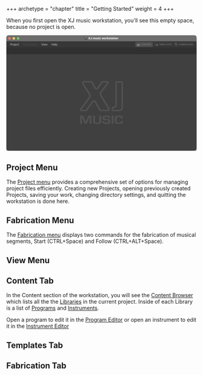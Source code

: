 +++
archetype = "chapter"
title = "Getting Started"
weight = 4
+++

When you first open the XJ music workstation, you'll see this empty space, because no project is open.

![XJ music workstation first opens](xj-workstation-opening.png)

## Project Menu

The [Project menu](/getting-started/project-menu/index.en.md) provides a comprehensive set of options for managing project files efficiently. Creating new Projects, opening previously created Projects, saving your work, changing directory settings, and quitting the workstation is done here.

## Fabrication Menu

The [Fabrication menu](/making-xj-music/fabrication/fabrication-settings) displays two commands for the fabrication of musical segments, Start (CTRL+Space) and Follow (CTRL+ALT+Space).


## View Menu

## Content Tab

In the Content section of the workstation, you will see the [Content Browser](/getting-started/content-browser/) which lists
all the the [Libraries](/making-xj-music/libraries/) in the current project. Inside of each Library
is a list of [Programs](/making-xj-music/programs/) and [Instruments](/making-xj-music/instruments/).

Open a program to edit it in the [Program Editor](/getting-started/program-editor/)
or open an instrument to edit it in the [Instrument Editor](/getting-started/instrument-editor/)

## Templates Tab

## Fabrication Tab